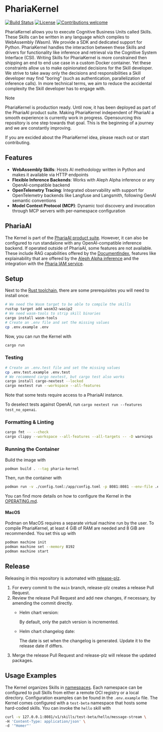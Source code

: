 # PhariaKernel

[![Build Status](https://github.com/aleph-alpha/pharia-kernel/actions/workflows/ci.yml/badge.svg)](https://github.com/aleph-alpha/pharia-kernel/actions)
[![License](https://img.shields.io/badge/License-Apache_2.0-blue.svg)](https://opensource.org/licenses/Apache-2.0)
[![Contributions welcome](https://img.shields.io/badge/contributions-welcome-brightgreen.svg)](CONTRIBUTING.md)


PhariaKernel allows you to execute Cognitive Business Units called Skills. These Skills can be written in any language which compiles to WebAssembly (Wasm).
We provide a SDK and dedicated support for Python.
PhariaKernel handles the interaction between these Skills and drivers for functionality like inference and retrieval via the Cognitive System Interface (CSI).
Writing Skills for PhariaKernel is more constrained then shipping an end to end use case in a custom Docker container.
Yet these constraints allow us to make opinionated decisions for the Skill developer.
We strive to take away only the decisions and responsibilities a Skill developer may find "boring" (such as authentication, parallelization of inference calls).
In more technical terms, we aim to reduce the accidental complexity the Skill developer has to engage with.

> [!NOTE]
> PhariaKernel is production ready. Until now, it has been deployed as part of the PhariaAI product suite. Making PhariaKernel independent of PhariaAI a smooth experience is currently work in progress. Opensourcing this repository is one step towards that goal. This is the beginning of a journey and we are constantly improving.
>
> If you are excided about the PhariaKernel idea, please reach out or start contributing.

## Features

- **WebAssembly Skills**: Hosts AI methodology written in Python and makes it available via HTTP endpoints
- **Flexible Inference Backends**: Works with Aleph Alpha inference or any OpenAI-compatible backend
- **OpenTelemetry Tracing**: Integrated observability with support for OpenTelemetry backends like Langfuse and Langsmith, following GenAI semantic conventions
- **Model Context Protocol (MCP)**: Dynamic tool discovery and invocation through MCP servers with per-namespace configuration

## PhariaAI

The Kernel is part of the [PhariaAI product suite](https://docs.aleph-alpha.com/products/pharia-ai/overview/).
However, it can also be configured to run standalone with any OpenAI-compatible inference backend.
If operated outside of PhariaAI, some features are not available.
These include RAG capabilities offered by the [DocumentIndex](https://docs.aleph-alpha.com/products/apis/pharia-search/aleph-alpha-document-index-api/), features like explainability that are offered by the [Aleph Alpha inference](https://docs.aleph-alpha.com/products/apis/pharia-inference/) and the integration with the [Pharia IAM service](https://docs.aleph-alpha.com/products/pharia-ai/pharia-os/user-management/).

## Setup

Next to the [Rust toolchain](https://www.rust-lang.org/tools/install), there are some prerequisites you will need to install once:

```sh
# We need the Wasm target to be able to compile the skills
rustup target add wasm32-wasip2
# We need wasm-tools to strip skill binaries
cargo install wasm-tools
# Create an .env file and set the missing values
cp .env.example .env
```

Now, you can run the Kernel with

```sh
cargo run
```

### Testing

```sh
# Create an .env.test file and set the missing values
cp .env.test.example .env.test
# We recommend cargo nextest, but cargo test also works
cargo install cargo-nextest --locked
cargo nextest run --workspace --all-features
```

Note that some tests require access to a PhariaAI instance.

To deselect tests against OpenAI, run `cargo nextest run --features test_no_openai`.

### Formatting & Linting

```sh
cargo fmt -- --check
cargo clippy --workspace --all-features --all-targets -- -D warnings
```

### Running the Container

Build the image with

```sh
podman build . --tag pharia-kernel
```

Then, run the container with

```sh
podman run -v ./config.toml:/app/config.toml -p 8081:8081 --env-file .env pharia-kernel
```

You can find more details on how to configure the Kernel in the [OPERATING.md](./OPERATING.md).

#### MacOS

Podman on MacOS requires a separate virtual machine run by the user.
To compile PhariaKernel, at least 4 GiB of RAM are needed and 8 GiB are recommended. You set this up with

```sh
podman machine init
podman machine set --memory 8192
podman machine start
```

## Release

Releasing in this repository is automated with [release-plz](https://release-plz.ieni.dev/).

1. For every commit to the `main` branch, release-plz creates a release Pull Request.
2. Review the release Pull Request and add new changes, if necessary, by amending the commit directly.
   - Helm chart version:

     By default, only the patch version is incremented.
   - Helm chart changelog date:

     The date is set when the changelog is generated. Update it to the release date if differs.
3. Merge the release Pull Request and release-plz will release the updated packages.

## Usage Examples

The Kernel organizes Skills in [namespaces](https://docs.aleph-alpha.com/products/pharia-ai/configuration/how-to-enable-custom-skill-development/#for-operators).
Each namespace can be configured to pull Skills from either a remote OCI registry or a local directory. Configuration examples can be found in the `.env.example` file.
The Kernel comes configured with a `test-beta` namespace that hosts some hard-coded skills. You can invoke the `hello` skill with

```sh
curl -v 127.0.0.1:8081/v1/skills/test-beta/hello/message-stream \
-H 'Content-Type: application/json' \
-d '"Homer"'
```

